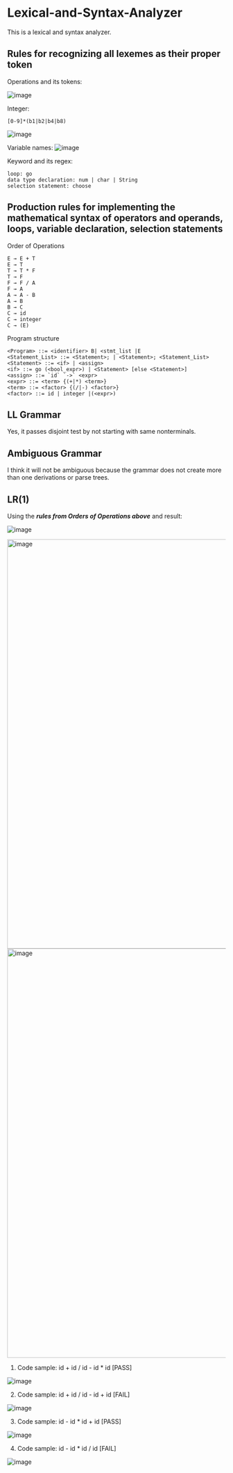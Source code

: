 # Lexical-and-Syntax-Analyzer
This is a lexical and syntax analyzer.

## Rules for recognizing all lexemes as their proper token
Operations and its tokens:

![image](https://user-images.githubusercontent.com/94132772/202885369-3614eac1-072f-472b-9a06-714903586e0e.png)


Integer:
```
[0-9]*(b1|b2|b4|b8)
```

![image](https://user-images.githubusercontent.com/94132772/202883262-fc10d6b7-0316-44db-8841-1c27027933d0.png)

 
 Variable names:
 ![image](https://user-images.githubusercontent.com/94132772/202884387-4d5b544c-5713-4c52-a538-3fefd7961215.png)

 
 
Keyword and its regex:
```
loop: go
data type declaration: num | char | String
selection statement: choose
```

## Production rules for implementing the mathematical syntax of operators and operands, loops, variable declaration, selection statements
Order of Operations
```
E → E + T
E → T
T → T * F
T → F
F → F / A
F → A
A → A - B
A → B
B → C
C → id
C → integer
C → (E)
```
Program structure
```
<Program> ::= <identifier> B| <stmt_list |E
<Statement_List> ::= <Statement>; | <Statement>; <Statement_List>
<Statement> ::= <if> | <assign>
<if> ::= go (<bool_expr>) | <Statement> [else <Statement>]
<assign> ::= `id` `->` <expr>
<expr> ::= <term> {(+|*) <term>}
<term> ::= <factor> {(/|-) <factor>}
<factor> ::= id | integer |(<expr>)
```

## LL Grammar
Yes, it passes disjoint test by not starting with same nonterminals.

## Ambiguous Grammar
I think it will not be ambiguous because the grammar does not create more than one derivations or parse trees. 

## LR(1)
Using the ***rules from Orders of Operations above*** and result:

![image](https://user-images.githubusercontent.com/94132772/206095744-b8ff769b-3a18-4bbe-b141-88a6c2c36f6c.png)

<img width="942" alt="image" src="https://user-images.githubusercontent.com/94132772/206274529-898657ca-7784-43cd-97d5-a1b1f6351756.png">
<img width="942" alt="image" src="https://user-images.githubusercontent.com/94132772/206274728-66c014c2-9ef0-43fb-a125-37631b931d02.png">

1. Code sample: id + id / id - id * id [PASS]

![image](https://user-images.githubusercontent.com/94132772/206095796-005d9188-b568-4ed1-82d9-679139f2ad5c.png)

2. Code sample: id + id / id - id + id [FAIL]

![image](https://user-images.githubusercontent.com/94132772/206095908-6bbbbb63-fc7d-4fb4-940f-3e79fe12d48a.png)

3. Code sample: id - id * id + id [PASS]

![image](https://user-images.githubusercontent.com/94132772/206096010-a46ff3c0-50c9-457e-a0e2-5c0929284328.png)

4. Code sample: id - id * id / id [FAIL]

![image](https://user-images.githubusercontent.com/94132772/206096133-995fa298-8193-4b9b-9707-ea405bf47742.png)
